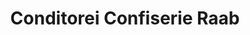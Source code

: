 ---
title: "Conditorei Confiserie Raab"
url: /trier/conditorei-confiserie-raab/
shop: Konditorei
---